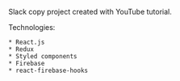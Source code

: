Slack copy project created with YouTube tutorial.

Technologies: 

    * React.js
    * Redux 
    * Styled components 
    * Firebase 
    * react-firebase-hooks